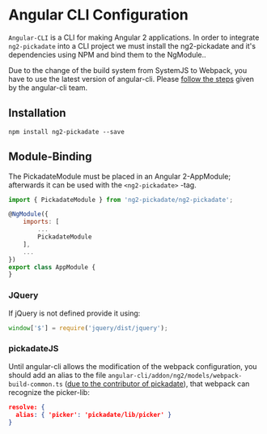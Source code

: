 
# Angular CLI Configuration
`Angular-CLI` is a CLI for making Angular 2 applications. In order to integrate `ng2-pickadate` into a CLI project we must install the ng2-pickadate and it's dependencies using NPM and bind them to the NgModule..

Due to the change of the build system from SystemJS to Webpack, you have to use the latest version of angular-cli. Please [follow the steps](https://github.com/angular/angular-cli/wiki/Upgrading-from-Beta.10-to-Beta.14) given by the angular-cli team.

## Installation
`npm install ng2-pickadate --save`

## Module-Binding
The PickadateModule must be placed in an Angular 2-AppModule; afterwards it can be used with the `<ng2-pickadate>` -tag.

```js
import { PickadateModule } from 'ng2-pickadate/ng2-pickadate';

@NgModule({
    imports: [
        ...
        PickadateModule
    ],
    ...
})
export class AppModule {
}

```
### JQuery
If jQuery is not defined provide it using:

```js
window['$'] = require('jquery/dist/jquery');
```

### pickadateJS
Until angular-cli allows the modification of the webpack configuration, you should add an alias to the file `angular-cli/addon/ng2/models/webpack-build-common.ts` ([due to the contributor of pickadate](https://github.com/amsul/pickadate.js/issues/870)), that webpack can recognize the picker-lib:

```json
resolve: {
  alias: { 'picker': 'pickadate/lib/picker' }
}
```